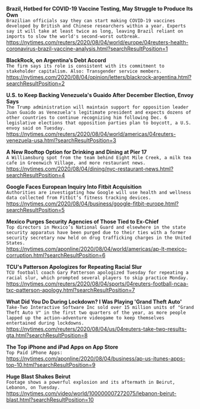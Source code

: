 **Brazil, Hotbed for COVID-19 Vaccine Testing, May Struggle to Produce Its Own**\
`Brazilian officials say they can start making COVID-19 vaccines developed by British and Chinese researchers within a year. Experts say it will take at least twice as long, leaving Brazil reliant on imports to slow the world's second-worst outbreak.`\
https://nytimes.com/reuters/2020/08/04/world/europe/04reuters-health-coronavirus-brazil-vaccine-analysis.html?searchResultPosition=1

**BlackRock, on Argentina’s Debt Accord**\
`The firm says its role is consistent with its commitment to stakeholder capitalism. Also: Transgender service members.`\
https://nytimes.com/2020/08/04/opinion/letters/blackrock-argentina.html?searchResultPosition=2

**U.S. to Keep Backing Venezuela's Guaido After December Election, Envoy Says**\
`The Trump administration will maintain support for opposition leader Juan Guaido as Venezuela's legitimate president and expects dozens of other countries to continue recognizing him following Dec. 6 legislative elections that opposition parties plan to boycott, a U.S. envoy said on Tuesday.`\
https://nytimes.com/reuters/2020/08/04/world/americas/04reuters-venezuela-usa.html?searchResultPosition=3

**A New Rooftop Option for Drinking and Dining at Pier 17**\
`A Williamsburg spot from the team behind Eight Mile Creek, a milk tea cafe in Greenwich Village, and more restaurant news.`\
https://nytimes.com/2020/08/04/dining/nyc-restaurant-news.html?searchResultPosition=4

**Google Faces European Inquiry Into Fitbit Acquisition**\
`Authorities are investigating how Google will use health and wellness data collected from Fitbit’s fitness tracking devices.`\
https://nytimes.com/2020/08/04/business/google-fitbit-europe.html?searchResultPosition=5

**Mexico Purges Security Agencies of Those Tied to Ex-Chief**\
`Top directors in Mexico’s National Guard and elsewhere in the state security apparatus have been purged due to their ties with a former security secretary now held on drug trafficking charges in the United States.`\
https://nytimes.com/aponline/2020/08/04/world/americas/ap-lt-mexico-corruption.html?searchResultPosition=6

**TCU's Patterson Apologizes for Repeating Racial Slur**\
`TCU football coach Gary Patterson apologized Tuesday for repeating a racial slur, which prompted several players to skip practice Monday.`\
https://nytimes.com/reuters/2020/08/04/sports/04reuters-football-ncaa-txc-patterson-apology.html?searchResultPosition=7

**What Did You Do During Lockdown? I Was Playing 'Grand Theft Auto'**\
`Take-Two Interactive Software Inc sold over 15 million units of "Grand Theft Auto V" in the first two quarters of the year, as more people lapped up the action-adventure videogame to keep themselves entertained during lockdowns.`\
https://nytimes.com/reuters/2020/08/04/us/04reuters-take-two-results-gta.html?searchResultPosition=8

**The Top iPhone and iPad Apps on App Store**\
`Top Paid iPhone Apps:`\
https://nytimes.com/aponline/2020/08/04/business/ap-us-itunes-apps-top-10.html?searchResultPosition=9

**Huge Blast Shakes Beirut**\
`Footage shows a powerful explosion and its aftermath in Beirut, Lebanon, on Tuesday.`\
https://nytimes.com/video/world/100000007272075/lebanon-beirut-blast.html?searchResultPosition=10

